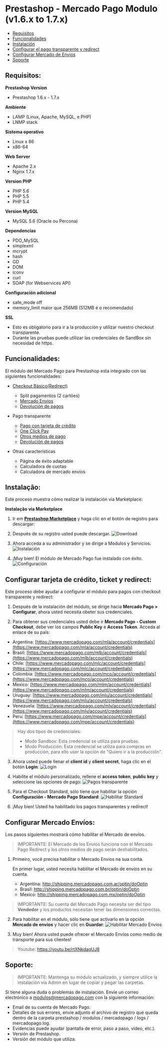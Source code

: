 # Prestashop - Mercado Pago Modulo (v1.6.x to 1.7.x)

* [Requisitos](#Requirements)
* [Funcionalidades](#Features)
* [Instalación](#Installation)
* [Configurar el pago transparente y redirect](#Configure-Credit-Card-and-Ticket-Standard)
* [Configurar Mercado de Envios](#Configure-Mercado-Envios)
* [Soporte](#Support)

<a name="Requirements"></a>
## Requisitos: ##

**Prestashop Version**
* Prestashop 1.6.x - 1.7.x

**Ambiente**
* LAMP (Linux, Apache, MySQL, e PHP)
* LNMP stack

**Sistema operativo**
* Linux x 86
* x86-64

**Web Server**
* Apache 2.x
* Nginx 1.7.x

**Version PHP**
* PHP 5.6
* PHP 5.5
* PHP 5.4

**Version MySQL**
* MySQL 5.6 (Oracle ou Percona)

**Dependencias**
* PDO_MySQL
* simplexml
* mcrypt
* hash
* GD
* DOM
* iconv
* curl
* SOAP (for Webservices API)

**Configuración adicional**
* safe_mode off
* memory_limit maior que 256MB (512MB é o recomendado)

**SSL**
* Esto es obligatorio para ir a la producción y utilizar nuestro checkout transparente.
* Durante las pruebas puede utilizar las credenciales de SandBox sin necesidad de https.


<a name="Features"></a>
## Funcionalidades: ##

El módulo del Mercado Pago para Prestashop esta integrado con las siguientes funcionalidades:

* [Checkout Básico(Redirect)](https://www.mercadopago.com.br/developers/en/solutions/payments/basic-checkout/receive-payments/)
    * Split pagamentos (2 cartões)
    * [Mercado Envios](https://www.mercadopago.com.br/developers/en/solutions/payments/basic-checkout/receive-payments/)
    * [Devolución de pagos](https://www.mercadopago.com.br/developers/en/solutions/payments/basic-checkout/refund-cancel#refund)

* Pago transparente
    * [Pago con tarjeta de crédito](https://www.mercadopago.com.br/developers/en/solutions/payments/basic-checkout/receive-payments/)
    * [One Click Pay](https://www.mercadopago.com.br/developers/en/solutions/payments/custom-checkout/one-click-charges/javascript/)
    * [Otros medios de pago](https://www.mercadopago.com.br/developers/en/solutions/payments/custom-checkout/charge-with-other-methods/)
    * [Devolución de pagos](https://www.mercadopago.com.br/developers/en/solutions/payments/custom-checkout/refund-cancel#refund)

* Otras características
    * Página de éxito adaptable
    * Calculadora de cuotas
    * Calculadora de mercado envíos

<a name="Installation"></a>
## Instalação: ##

Este proceso muestra cómo realizar la instalación vía Marketplace:

**Instalação via Marketplace**

1. Ir em **[Prestashop Marketplace](https://addons.prestashop.com/en/payment-card-wallet/23962-mercado-pago.html/)** y haga clic en el botón de registro para descargar:
2. Después de su registro usted puede descargar.
![Download](/images/prestashop-download.gif)

3. Ahora acceda a su administrador y se dirige a Modulos y Servicios.
![Instalación](/images/prestashop-installation.gif)

4. ¡Muy bien! El módulo de Mercado Pago fue instalado con éxito.
![Configuración](/images/prestashop-installation_success.png)

<a name="Configure-Credit-Card-and-Ticket-Standard"></a>
## Configurar tarjeta de crédito, ticket y redirect: ##

Este proceso debe ayudar a configurar el módulo para pagos con checkout transparente y redirect:

1. Después de la instalación del módulo, se dirige hacia  **Mercado Pago > Configurar**, ahora usted necesita obeter sus credenciales.

2. Para obtener sus credenciales usted debe ir **Mercado Pago - Custom Checkout**, debe ver los campos **Public Key** e **Access Token**. Acceda al enlace de su país:

* Argentina: [https://www.mercadopago.com/mla/account/credentials](https://www.mercadopago.com/mla/account/credentials)
* Brasil: [https://www.mercadopago.com/mlb/account/credentials](https://www.mercadopago.com/mlb/account/credentials)
* Chile: [https://www.mercadopago.com/mlc/account/credentials](https://www.mercadopago.com/mlc/account/credentials)
* Colombia: [https://www.mercadopago.com/mco/account/credentials](https://www.mercadopago.com/mco/account/credentials)
* Mexico: [https://www.mercadopago.com/mlm/account/credentials](https://www.mercadopago.com/mlm/account/credentials)
* Uruguay: [https://www.mercadopago.com/mlu/account/credentials](https://www.mercadopago.com/mlu/account/credentials)
* Venezuela: [https://www.mercadopago.com/mlv/account/credentials](https://www.mercadopago.com/mlv/account/credentials)
* Peru: [https://www.mercadopago.com/mpe/account/credentials](https://www.mercadopago.com/mpe/account/credentials)

> Hay dos tipos de credenciales:
> * Modo Sandbox: Esta credencial se utiliza para pruebas.
> * Modo Producción: Esta credencial se utiliza para compras en producción, para ello user la opción de "Quiero ir a la producción".

3. Ahora usted puede llenar el **client id** y **client secret**, haga clic en el botón **Login**:
![Login](/images/prestashop-credentials_1.gif)

4. Habilite el módulo personalizado, rellene el **access token**, **public key** y seleccione las opciones de pago:
![Pagos transparente](/images/prestashop-credentials_2.gif)

5. Para el Checkout Standard, sólo tiene que habilitar la opción **Configuración - Mercado Pago Standard**:
![Habilitar Standard](/images/prestashop-standard.gif)

6. ¡Muy bien! Usted ha habilitado los pagos transparentes y redirect!

<a name="Configure-Mercado-Envios"></a>
## Configurar Mercado Envíos: ##

Los pasos siguientes mostrará cómo habilitar el Mercado de envíos.
> IMPORTANTE: El Mercado de los Envios funciona con el Mercado Pago Redirect y los otros medios de pago serán deshabilitados.

1. Primeiro, você precisa habilitar o Mercado Envios na sua conta.

	En primer lugar, usted necesita habilitar el Mercado de envíos en su cuenta.

	* Argentina: http://shipping.mercadopago.com.ar/optin/doOptin
	* Brasil: http://shipping.mercadopago.com.br/optin/doOptin
	* Mexico: http://shipping.mercadopago.com.mx/optin/doOptin

> IMPORTANTE: Su cuenta del Mercado Pago necesita ser del tipo **Vendedor** y los productos necesitan tener las dimensiones correctas.

2. Para habilitar en el módulo, sólo tiene que activarlo en la opción **Mercado de envíos** y hacer clic en **Guardar**:
![Habilitar Mercado Envios](/images/prestashop-mercadoenvios_settings.gif)

3. Muy bien! Ahora usted puede ofrecer el Mercado Envíos como medio de transporte para sus clientes!

> 	Youtube:
https://youtu.be/rtXNkdaqUJ8

<a name="Support"></a>
## Soporte: ##

> IMPORTANTE: Mantenga su módulo actualizado, y siempre utilice la instalación vía Admin en lugar de copiar y pegar las carpetas.

Si tiene alguna duda o problemas de instalación. Envíe un correo electrónico a modulos@mercadopago.com con la siguiente información:

* Email de su cuenta de Mercado Pago.
* Detalles de sus errores, envíe adjunto el archivo de registro que queda dentro de la carpeta prestashop / modulos / mercadopago / logs / mercadopago.log.
* Evidencias puede ayudar (pantalla de error, paso a paso, vídeo, etc.).
* Versión de Prestashop.
* Versión del módulo que utiliza.
